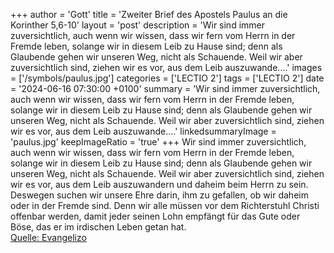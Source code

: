 +++
author = 'Gott'
title = 'Zweiter Brief des Apostels Paulus an die Korinther 5,6-10'
layout = 'post'
description = 'Wir sind immer zuversichtlich, auch wenn wir wissen, dass wir fern vom Herrn in der Fremde leben, solange wir in diesem Leib zu Hause sind; denn als Glaubende gehen wir unseren Weg, nicht als Schauende. Weil wir aber zuversichtlich sind, ziehen wir es vor, aus dem Leib auszuwande....'
images = ['/symbols/paulus.jpg']
categories = ['LECTIO 2']
tags = ['LECTIO 2']
date = '2024-06-16 07:30:00 +0100'
summary = 'Wir sind immer zuversichtlich, auch wenn wir wissen, dass wir fern vom Herrn in der Fremde leben, solange wir in diesem Leib zu Hause sind; denn als Glaubende gehen wir unseren Weg, nicht als Schauende. Weil wir aber zuversichtlich sind, ziehen wir es vor, aus dem Leib auszuwande....'
linkedsummaryImage = 'paulus.jpg'
keepImageRatio = 'true'
+++
Wir sind immer zuversichtlich, auch wenn wir wissen, dass wir fern vom Herrn in der Fremde leben, solange wir in diesem Leib zu Hause sind;
denn als Glaubende gehen wir unseren Weg, nicht als Schauende.
Weil wir aber zuversichtlich sind, ziehen wir es vor, aus dem Leib auszuwandern und daheim beim Herrn zu sein.<!--more-->
Deswegen suchen wir unsere Ehre darin, ihm zu gefallen, ob wir daheim oder in der Fremde sind.
Denn wir alle müssen vor dem Richterstuhl Christi offenbar werden, damit jeder seinen Lohn empfängt für das Gute oder Böse, das er im irdischen Leben getan hat.<br> [Quelle: Evangelizo](https://evangeliumtagfuertag.org/DE/gospel)